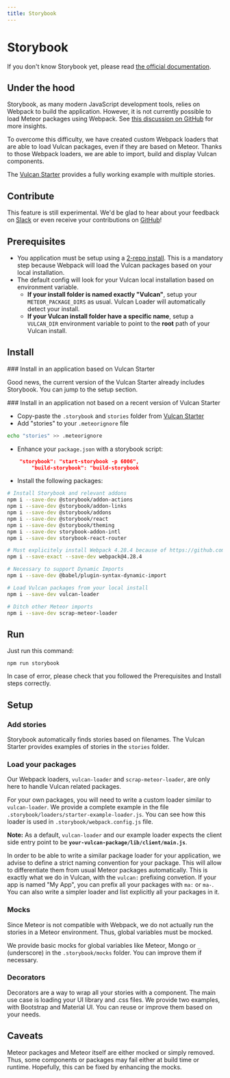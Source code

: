 ```yaml
---
title: Storybook
---
```


# Storybook

If you don't know Storybook yet, please read [the official documentation](<https://storybook.js.org/>).

## Under the hood

Storybook, as many modern JavaScript development tools, relies on Webpack to build the application. However, it is not currently possible to load Meteor packages using Webpack. See [this discussion on GitHub](<https://github.com/storybooks/storybook/issues/3329>) for more insights.

To overcome this difficulty, we have created custom Webpack loaders that are able to load Vulcan packages, even if they are based on Meteor. Thanks to those Webpack loaders, we are able to import, build and display Vulcan components. 

The [Vulcan Starter](<https://github.com/VulcanJS/Vulcan-Starter>) provides a fully working example with multiple stories.

## Contribute

This feature is still experimental. We'd be glad to hear about your feedback on [Slack](<http://slack.telescopeapp.org/>) or even receive your contributions on [GitHub](<https://github.com/VulcanJS/Vulcan-Starter>)!

## Prerequisites

- You application must be setup using a [2-repo install](<http://docs.vulcanjs.org/index.html#Two-Repo-Install-Optional>). This is a mandatory step because Webpack will load the Vulcan packages based on your local installation.
- The default config will look for your Vulcan local installation based on environment variable. 
  - **If your install folder is named exactly "Vulcan"**, setup your `METEOR_PACKAGE_DIRS`  as usual. Vulcan Loader will automatically detect your install.
  - **If your Vulcan install folder have a specific name**, setup a `VULCAN_DIR` environment variable to point to the **root** path of your Vulcan install.

## Install

### Install in an application based on Vulcan Starter

Good news, the current version of the Vulcan Starter already includes Storybook. You can jump to the setup section.

### Install in an application not based on a recent version of Vulcan Starter

- Copy-paste the `.storybook` and `stories` folder from [Vulcan Starter](https://github.com/VulcanJS/Vulcan-Starter)
- Add "stories" to your `.meteorignore` file
```sh
echo "stories" >> .meteorignore
```
- Enhance your `package.json` with a storybook script:

```json
	"storybook": "start-storybook -p 6006",
    	"build-storybook": "build-storybook
```

- Install the following packages:

```sh
# Install Storybook and relevant addons
npm i --save-dev @storybook/addon-actions
npm i --save-dev @storybook/addon-links
npm i --save-dev @storybook/addons
npm i --save-dev @storybook/react
npm i --save-dev @storybook/theming
npm i --save-dev storybook-addon-intl
npm i --save-dev storybook-react-router

# Must explicitely install Webpack 4.28.4 because of https://github.com/webpack/webpack/issues/8656
npm i --save-exact --save-dev webpack@4.28.4

# Necessary to support Dynamic Imports
npm i --save-dev @babel/plugin-syntax-dynamic-import

# Load Vulcan packages from your local install
npm i --save-dev vulcan-loader

# Ditch other Meteor imports
npm i --save-dev scrap-meteor-loader
```

## Run

Just run this command:

```
npm run storybook
```

In case of error, please check that you followed the Prerequisites and Install steps correctly.

## Setup

### Add stories

Storybook automatically finds stories based on filenames. The Vulcan Starter provides examples of stories in the `stories` folder.

### Load your packages

Our Webpack loaders, `vulcan-loader` and `scrap-meteor-loader`, are only here to handle Vulcan related packages.

For your own packages, you will need to write a custom loader similar to `vulcan-loader`. We provide a complete example in the file `.storybook/loaders/starter-example-loader.js`. You can see how this loader is used in `.storybook/webpack.config.js` file.

**Note:** As a default, `vulcan-loader` and our example loader expects the client side entry point to be **`your-vulcan-package/lib/client/main.js`**.

In order to be able to write a similar package loader for your application, we advise to define a strict naming convention for your package. This will allow to differentiate them from usual Meteor packages automatically. This is exactly what we do in Vulcan, with the `vulcan:` prefixing convetion. If your app is named "My App", you can prefix all your packages with `ma:` or `ma-`. You can also write a simpler loader and list explicitly all your packages in it.

### Mocks

Since Meteor is not compatible with Webpack, we do not actually run the stories in a Meteor environment. Thus, global variables must be mocked.

We provide basic mocks for global variables like Meteor, Mongo or `_` (underscore) in the `.storybook/mocks` folder. You can improve them if necessary.

### Decorators

Decorators are a way to wrap all your stories with a component. The main use case is loading your UI library and .css files. We provide two examples, with Bootstrap and Material UI. You can reuse or improve them based on your needs.

## Caveats

Meteor packages and Meteor itself are either mocked or simply removed. Thus, some components or packages may fail either at build time or runtime. Hopefully, this can be fixed by enhancing the mocks.

